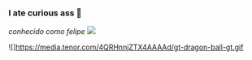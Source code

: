 ### I ate curious ass 💌

*conhecido como felipe*
![](https://media.tenor.com/FuO4O-cF47gAAAAd/suspicious-eyes.gif)

![]https://media.tenor.com/4QRHnnjZTX4AAAAd/gt-dragon-ball-gt.gif


